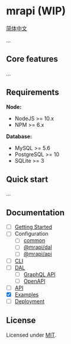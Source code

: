# mrapi (WIP)

[简体中文](./README.zh-CN.md)

...

## Core features

...

## Requirements

**Node:**

- NodeJS >= 10.x
- NPM >= 6.x

**Database:**

- MySQL >= 5.6
- PostgreSQL >= 10
- SQLite >= 3

## Quick start

...

## Documentation

- [ ] [Getting Started](./docs/Getting-Started.md)
- [ ] Configuration
  - [ ] [common](./docs/Configuration/Common.md)
  - [ ] [@mrapi/dal](./docs/Configuration/DAL.md)
  - [ ] [@mrapi/api](./docs/Configuration/API.md)
- [ ] [CLI](./docs/CLI.md)
- [ ] [DAL](./docs/DAL.md)
  - [ ] [GraphQL API](./docs/DAL/GraphQL-API.md)
  - [ ] [OpenAPI](./docs/DAL/OpenAPI.md)
- [ ] [API](./docs/API.md)
- [x] [Examples](./docs/Examples.md)
- [ ] [Deployment](./docs/Deployment.md)

## License

Licensed under [MIT](./LICENSE).
